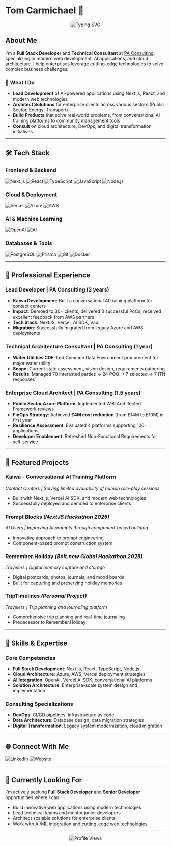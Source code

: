 # Tom Carmichael 👋

<div align="center">
  <img src="https://readme-typing-svg.herokuapp.com?font=Fira+Code&pause=1000&color=7C3AED&center=true&vCenter=true&width=435&lines=Full+Stack+Developer;AI+Application+Builder;Cloud+Architect;Technical+Consultant" alt="Typing SVG" />
</div>

## About Me

I'm a **Full Stack Developer** and **Technical Consultant** at [PA Consulting](https://www.paconsulting.com/), specializing in modern web development, AI applications, and cloud architecture. I help enterprises leverage cutting-edge technologies to solve complex business challenges.

### 🚀 What I Do

- **Lead Development** of AI-powered applications using Next.js, React, and modern web technologies
- **Architect Solutions** for enterprise clients across various sectors (Public Sector, Energy, Transport)
- **Build Products** that solve real-world problems, from conversational AI training platforms to community management tools
- **Consult** on cloud architecture, DevOps, and digital transformation initiatives

---

## 🛠️ Tech Stack

### Frontend & Backend
![Next.js](https://img.shields.io/badge/Next.js-000000?style=for-the-badge&logo=next.js&logoColor=white)
![React](https://img.shields.io/badge/React-20232A?style=for-the-badge&logo=react&logoColor=61DAFB)
![TypeScript](https://img.shields.io/badge/TypeScript-007ACC?style=for-the-badge&logo=typescript&logoColor=white)
![JavaScript](https://img.shields.io/badge/JavaScript-F7DF1E?style=for-the-badge&logo=javascript&logoColor=black)
![Node.js](https://img.shields.io/badge/Node.js-43853D?style=for-the-badge&logo=node.js&logoColor=white)

### Cloud & Deployment
![Vercel](https://img.shields.io/badge/Vercel-000000?style=for-the-badge&logo=vercel&logoColor=white)
![Azure](https://img.shields.io/badge/Azure-0078D4?style=for-the-badge&logo=microsoft-azure&logoColor=white)
![AWS](https://img.shields.io/badge/Amazon_AWS-232F3E?style=for-the-badge&logo=amazon-aws&logoColor=white)

### AI & Machine Learning
![OpenAI](https://img.shields.io/badge/OpenAI-412991?style=for-the-badge&logo=openai&logoColor=white)
![AI](https://img.shields.io/badge/AI-FF6B6B?style=for-the-badge&logo=openai&logoColor=white)

### Databases & Tools
![PostgreSQL](https://img.shields.io/badge/PostgreSQL-316192?style=for-the-badge&logo=postgresql&logoColor=white)
![Prisma](https://img.shields.io/badge/Prisma-3982CE?style=for-the-badge&logo=Prisma&logoColor=white)
![Git](https://img.shields.io/badge/Git-F05032?style=for-the-badge&logo=git&logoColor=white)
![Docker](https://img.shields.io/badge/Docker-2496ED?style=for-the-badge&logo=docker&logoColor=white)

---

## 🏢 Professional Experience

### **Lead Developer** | PA Consulting (2 years)
- **Kaiwa Development**: Built a conversational AI training platform for contact centers
- **Impact**: Demoed to 30+ clients, delivered 3 successful PoCs, received excellent feedback from AWS partners
- **Tech Stack**: NextJS, Vercel, AI SDK, Vapi
- **Migration**: Successfully migrated from legacy Azure and AWS deployments

### **Technical Architecture Consultant** | PA Consulting (1 year)
- **Water Utilities CDE**: Led Common Data Environment procurement for major water utility
- **Scope**: Current state assessment, vision design, requirements gathering
- **Results**: Managed 70 interested parties → 24 PQQ → 7 selected → 7 ITN responses

### **Enterprise Cloud Architect** | PA Consulting (1.5 years)
- **Public Sector Azure Platform**: Implemented Well Architected Framework reviews
- **FinOps Strategy**: Achieved **£4M cost reduction** (from £14M to £10M) in first year
- **Resilience Assessment**: Evaluated 4 platforms supporting 120+ applications
- **Developer Enablement**: Refreshed Non-Functional Requirements for self-service

---

## 🚀 Featured Projects

### **Kaiwa - Conversational AI Training Platform**
*Contact Centers | Solving limited availability of human role-play sessions*
- Built with Next.js, Vercel AI SDK, and modern web technologies
- Successfully deployed and demoed to enterprise clients

### **Prompt Blocks** *(NextJS Hackathon 2025)*
*AI Users | Improving AI prompts through component-based building*
- Innovative approach to prompt engineering
- Component-based prompt construction system

### **Remember.Holiday** *(Bolt.new Global Hackathon 2025)*
*Travelers | Digital memory capture and storage*
- Digital postcards, photos, journals, and mood boards
- Built for capturing and preserving holiday memories

### **TripTimelines** *(Personal Project)*
*Travelers | Trip planning and journaling platform*
- Comprehensive trip planning and real-time journaling
- Predecessor to Remember.Holiday

---

## 🎯 Skills & Expertise

### **Core Competencies**
- **Full Stack Development**: Next.js, React, TypeScript, Node.js
- **Cloud Architecture**: Azure, AWS, Vercel deployment strategies
- **AI Integration**: OpenAI, Vercel AI SDK, conversational AI platforms
- **Solution Architecture**: Enterprise-scale system design and implementation

### **Consulting Specializations**
- **DevOps**: CI/CD pipelines, infrastructure as code
- **Data Architecture**: Database design, data migration strategies
- **Digital Transformation**: Legacy system modernization, cloud migration

---

## 🌐 Connect With Me

[![LinkedIn](https://img.shields.io/badge/LinkedIn-0077B5?style=for-the-badge&logo=linkedin&logoColor=white)](https://linkedin.com/in/tomcarmichael)
[![Website](https://img.shields.io/badge/Website-7C3AED?style=for-the-badge&logo=vercel&logoColor=white)](https://carmichaelt.com)

---

## 🎯 Currently Looking For

I'm actively seeking **Full Stack Developer** and **Senior Developer** opportunities where I can:
- Build innovative web applications using modern technologies
- Lead technical teams and mentor junior developers
- Architect scalable solutions for enterprise clients
- Work with AI/ML integration and cutting-edge web technologies

---

<div align="center">
  <img src="https://komarev.com/ghpvc/?username=carmichaelt&style=for-the-badge&color=7C3AED" alt="Profile Views" />
</div>
